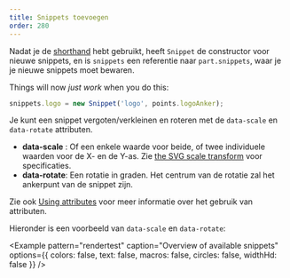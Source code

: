 ```yaml
---
title: Snippets toevoegen
order: 280
---
```


Nadat je de [shorthand](/concepts/shorthand) hebt gebruikt, heeft `Snippet` de constructor voor nieuwe snippets, en is `snippets` een referentie naar `part.snippets`, waar je je nieuwe snippets moet bewaren.

Things will now *just work* when you do this:

```js
snippets.logo = new Snippet('logo', points.logoAnker);
```

Je kunt een snippet vergoten/verkleinen en roteren met de `data-scale` en `data-rotate` attributen.

- **data-scale** : Of een enkele waarde voor beide, of twee individuele waarden voor de X- en de Y-as. Zie [the SVG scale transform](https://developer.mozilla.org/en-US/docs/Web/SVG/Attribute/transform#Scale) voor specificaties.
- **data-rotate**: Een rotatie in graden. Het centrum van de rotatie zal het ankerpunt van de snippet zijn.

<Tip>

Zie ook [Using attributes](/concepts/attributes) voor meer informatie over het gebruik van attributen.

</Tip>

Hieronder is een voorbeeld van `data-scale` en `data-rotate`:

<Example pattern="rendertest" caption="Overview of available snippets" options={{ colors: false, text: false, macros: false, circles: false, widthHd: false }} />
